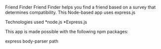 Friend Finder
Friend Finder helps you find a friend based on a survey that determines compatibility. 
This Node-based app uses express.js

Technologies used
*node.js 
*Express.js

This app is made possible with the following npm packages:

express
body-parser
path
